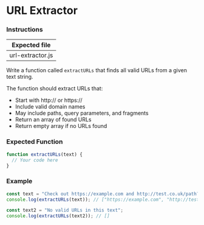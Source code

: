 # URL Extractor

### Instructions

| Expected file    |
| ---------------- |
| url-extractor.js |

Write a function called `extractURLs` that finds all valid URLs from a given text string.

The function should extract URLs that:

- Start with http:// or https://
- Include valid domain names
- May include paths, query parameters, and fragments
- Return an array of found URLs
- Return empty array if no URLs found

### Expected Function

```js
function extractURLs(text) {
  // Your code here
}
```

### Example

```js
const text = "Check out https://example.com and http://test.co.uk/path?param=1";
console.log(extractURLs(text)); // ["https://example.com", "http://test.co.uk/path?param=1"]

const text2 = "No valid URLs in this text";
console.log(extractURLs(text2)); // []
```
